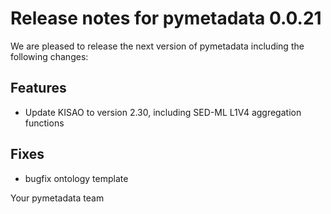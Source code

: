 # Release notes for pymetadata 0.0.21

We are pleased to release the next version of pymetadata including the 
following changes:

## Features
- Update KISAO to version 2.30, including SED-ML L1V4 aggregation functions

## Fixes
- bugfix ontology template

Your pymetadata team
